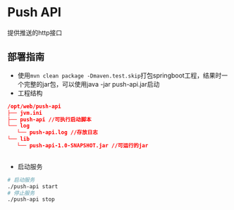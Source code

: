 # Push API

提供推送的http接口

## 部署指南

* 使用`mvn clean package -Dmaven.test.skip`打包springboot工程，结果时一个完整的jar包，可以使用java -jar push-api.jar启动
* 工程结构

```json
/opt/web/push-api
├── jvm.ini
├── push-api //可执行启动脚本
└── log
   └── push-api.log //存放日志
└── lib
   └── push-api-1.0-SNAPSHOT.jar //可运行的jar
   
```

* 启动服务
```bash
# 启动服务
./push-api start
# 停止服务
./push-api stop
```